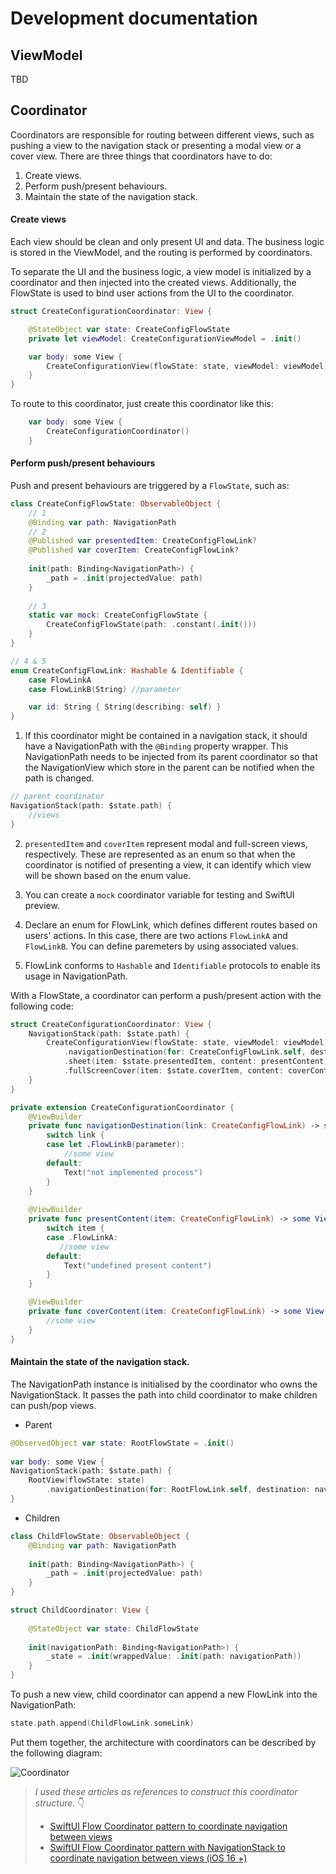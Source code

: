 # Development documentation
## ViewModel
TBD
## Coordinator
Coordinators are responsible for routing between different views, such as pushing a view to the navigation stack or presenting a modal view or a cover view. There are three things that coordinators have to do:


1. Create views.
2. Perform push/present behaviours.
3. Maintain the state of the navigation stack.

#### Create views
Each view should be clean and only present UI and data. The business logic is stored in the ViewModel, and the routing is performed by coordinators.

To separate the UI and the business logic, a view model is initialized by a coordinator and then injected into the created views. Additionally, the FlowState is used to bind user actions from the UI to the coordinator.

```swift
struct CreateConfigurationCoordinator: View {

    @StateObject var state: CreateConfigFlowState
    private let viewModel: CreateConfigurationViewModel = .init()

    var body: some View {
        CreateConfigurationView(flowState: state, viewModel: viewModel)
    }
}
```
To route to this coordinator, just create this coordinator like this:
```swift
    var body: some View {
        CreateConfigurationCoordinator()
    }
```

#### Perform push/present behaviours
Push and present behaviours are triggered by a `FlowState`, such as:
```swift
class CreateConfigFlowState: ObservableObject {
    // 1
    @Binding var path: NavigationPath 
    // 2
    @Published var presentedItem: CreateConfigFlowLink? 
    @Published var coverItem: CreateConfigFlowLink?
    
    init(path: Binding<NavigationPath>) {
        _path = .init(projectedValue: path)
    }
    
    // 3
    static var mock: CreateConfigFlowState {
        CreateConfigFlowState(path: .constant(.init()))
    }
}

// 4 & 5
enum CreateConfigFlowLink: Hashable & Identifiable {
    case FlowLinkA
    case FlowLinkB(String) //parameter

    var id: String { String(describing: self) }
}
```

1. If this coordinator might be contained in a navigation stack, it should have a NavigationPath with the `@Binding` property wrapper. This NavigationPath needs to be injected from its parent coordinator so that the NavigationView which store in the parent can be notified when the path is changed.
```swift
// parent coordinator
NavigationStack(path: $state.path) {
    //views
}
```
2. `presentedItem` and `coverItem` represent modal and full-screen views, respectively. These are represented as an enum so that when the coordinator is notified of presenting a view, it can identify which view will be shown based on the enum value.

3. You can create a `mock` coordinator variable for testing and SwiftUI preview.
4. Declare an enum for FlowLink, which defines different routes based on users' actions. In this case, there are two actions `FlowLinkA` and `FlowLinkB`. You can define paremeters by using associated values.
5. FlowLink conforms to `Hashable` and `Identifiable` protocols to enable its usage in NavigationPath.

With a FlowState, a coordinator can perform a push/present action with the following code:
```swift
struct CreateConfigurationCoordinator: View {
    NavigationStack(path: $state.path) {
        CreateConfigurationView(flowState: state, viewModel: viewModel)
            .navigationDestination(for: CreateConfigFlowLink.self, destination: navigationDestination)
            .sheet(item: $state.presentedItem, content: presentContent)
            .fullScreenCover(item: $state.coverItem, content: coverContent)
    }
}

private extension CreateConfigurationCoordinator {
    @ViewBuilder
    private func navigationDestination(link: CreateConfigFlowLink) -> some View {
        switch link {
        case let .FlowLinkB(parameter):
            //some view
        default:
            Text("not implemented process")
        }
    }
    
    @ViewBuilder
    private func presentContent(item: CreateConfigFlowLink) -> some View {
        switch item {
        case .FlowLinkA:
           //some view
        default:
            Text("undefined present content")
        }
    }

    @ViewBuilder
    private func coverContent(item: CreateConfigFlowLink) -> some View {
        //some view
    }
}

```


#### Maintain the state of the navigation stack.

The NavigationPath instance is initialised by the coordinator who owns the NavigationStack. It passes the path into child coordinator to make children can push/pop views.


- Parent
```swift
@ObservedObject var state: RootFlowState = .init()
    
var body: some View {
NavigationStack(path: $state.path) {
    RootView(flowState: state)
        .navigationDestination(for: RootFlowLink.self, destination: navigationDestination)
}
```
- Children
```swift
class ChildFlowState: ObservableObject {
    @Binding var path: NavigationPath
    
    init(path: Binding<NavigationPath>) {
        _path = .init(projectedValue: path)
    }
}

struct ChildCoordinator: View {
    
    @StateObject var state: ChildFlowState
    
    init(navigationPath: Binding<NavigationPath>) {
        _state = .init(wrappedValue: .init(path: navigationPath))
    }
}
```
To push a new view, child coordinator can append a new FlowLink into the NavigationPath:
```swift
state.path.append(ChildFlowLink.someLink)
```

Put them together, the architecture with coordinators can be described by the following diagram:

![Coordinator](https://github.com/musicabbage/interaction-experiment/assets/8994570/06456f2c-a7c4-4c80-a79b-00c5655239b0)


> *I used these articles as references to construct this coordinator structure.* 👇
> - [SwiftUI Flow Coordinator pattern to coordinate navigation between views](https://medium.com/macoclock/swiftui-flow-coordinator-pattern-to-coordinate-navigation-between-views-8fa6ac487585)
> - [SwiftUI Flow Coordinator pattern with NavigationStack to coordinate navigation between views (iOS 16 +)](https://medium.com/macoclock/swiftui-flow-coordinator-pattern-with-navigationstack-to-coordinate-navigation-between-views-ios-1a2b6cd239d7)
> 
